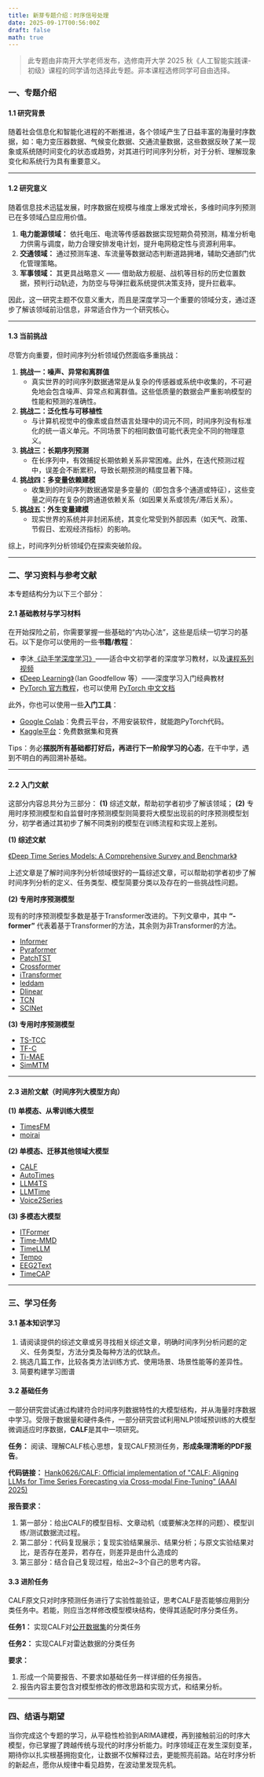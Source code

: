 ```yaml
---
title: 新芽专题介绍：时序信号处理
date: 2025-09-17T00:56:00Z
draft: false
math: true
---
```


> 此专题由非南开大学老师发布，选修南开大学 2025 秋《人工智能实践课-初级》课程的同学请勿选择此专题。非本课程选修同学可自由选择。 

### 一、专题介绍

#### 1.1 研究背景

随着社会信息化和智能化进程的不断推进，各个领域产生了日益丰富的海量时序数据，如：电力变压器数据、气候变化数据、交通流量数据，这些数据反映了某一现象或系统随时间变化的状态或趋势，对其进行时间序列分析，对于分析、理解现象变化和系统行为具有重要意义。

---

#### 1.2 研究意义

随着信息技术迅猛发展，时序数据在规模与维度上爆发式增长，多维时间序列预测已在多领域凸显应用价值。

1.  **电力能源领域：** 依托电压、电流等传感器数据实现短期负荷预测，精准分析电力供需与调度，助力合理安排发电计划，提升电网稳定性与资源利用率。
2.  **交通领域：** 通过预测车速、车流量等数据动态判断道路拥堵，辅助交通部门优化管理策略。
3.  **军事领域：** 其更具战略意义 —— 借助敌方舰艇、战机等目标的历史位置数据，预判行动轨迹，为防空与导弹拦截系统提供决策支持，提升拦截率。

因此，这一研究主题不仅意义重大，而且是深度学习一个重要的领域分支，通过逐步了解该领域前沿信息，非常适合作为一个研究核心。

---

#### 1.3 当前挑战

尽管方向重要，但时间序列分析领域仍然面临多重挑战：

1.  **挑战一：噪声、异常和离群值**
    -   真实世界的时间序列数据通常是从复杂的传感器或系统中收集的，不可避免地会包含噪声、异常点和离群值。这些低质量的数据会严重影响模型的性能和预测的准确性。
2.  **挑战二：泛化性与可移植性**
    -   与计算机视觉中的像素或自然语言处理中的词元不同，时间序列没有标准化的统一语义单元。不同场景下的相同数值可能代表完全不同的物理意义。
3.  **挑战三：长期序列预测**
    -   在长序列中，有效捕捉长期依赖关系非常困难。此外，在迭代预测过程中，误差会不断累积，导致长期预测的精度显著下降。
4.  **挑战四：多变量依赖建模**
    -   收集到的时间序列数据通常是多变量的（即包含多个通道或特征），这些变量之间存在复杂的跨通道依赖关系（如因果关系或领先/滞后关系）。
5.  **挑战五：外生变量建模**
    -   现实世界的系统并非封闭系统，其变化常受到外部因素（如天气、政策、节假日、宏观经济指标）的影响。

综上，时间序列分析领域仍在探索突破阶段。

---

### 二、学习资料与参考文献

本专题结构分为以下三个部分：

#### 2.1 基础教材与学习材料

在开始探险之前，你需要掌握一些基础的“内功心法”，这些是后续一切学习的基石。以下是你可以使用的一些**书籍/教程**：

-   李沐[《动手学深度学习》](https://zh.d2l.ai/)——适合中文初学者的深度学习教材，以及[课程系列视频](https://space.bilibili.com/1567748478/lists/358497?type=series)
-   [《Deep Learning》](https://www.deeplearningbook.org/)（Ian Goodfellow 等）——深度学习入门经典教材
-   [PyTorch 官方教程](https://pytorch.org/tutorials)，也可以使用 [PyTorch 中文文档](https://pytorch-cn.readthedocs.io/zh/latest/)

此外，你也可以使用一些**入门工具**：

-   [Google Colab](https://colab.research.google.com/)：免费云平台，不用安装软件，就能跑PyTorch代码。
-   [Kaggle平台](https://www.kaggle.com/)：免费数据集和竞赛

Tips：务必**摆脱所有基础都打好后，再进行下一阶段学习的心态**，在干中学，遇到不明白的再回溯补基础。

---

#### 2.2 入门文献

这部分内容总共分为三部分： **(1)** 综述文献，帮助初学者初步了解该领域； **(2)** 专用时序预测模型和自监督时序预测模型则简要将大模型出现前的时序预测模型划分，初学者通过其初步了解不同类别的模型在训练流程和实现上差别。

**(1) 综述文献**

[《Deep Time Series Models: A Comprehensive Survey and Benchmark》](https://arxiv.org/abs/2407.13278)

上述文章是了解时间序列分析领域很好的一篇综述文章，可以帮助初学者初步了解时间序列分析的定义、任务类型、模型简要分类以及存在的一些挑战性问题。

**(2) 专用时序预测模型**

现有的时序预测模型多数是基于Transformer改进的。下列文章中，其中 **“-former”** 代表着基于Transformer的方法，其余则为非Transformer的方法。

-   [Informer](https://arxiv.org/abs/2012.07436)
-   [Pyraformer](https://arxiv.org/abs/2408.10483)
-   [PatchTST](https://arxiv.org/abs/2211.14730)
-   [Crossformer](https://arxiv.org/abs/2108.00154)
-   [iTransformer](https://arxiv.org/abs/2310.06625)
-   [leddam](https://arxiv.org/abs/2402.12694)
-   [Dlinear](https://arxiv.org/abs/2205.13504)
-   [TCN](https://arxiv.org/abs/1803.01271#:~:text=,such%20as%20LSTMs%20across%20a)
-   [SCINet](https://arxiv.org/abs/2106.09305)

**(3) 专用时序预测模型**

-   [TS-TCC](https://arxiv.org/abs/2106.14112)
-   [TF-C](https://arxiv.org/abs/2206.08496)
-   [Ti-MAE](https://arxiv.org/abs/2301.08871)
-   [SimMTM](https://arxiv.org/abs/2302.00861)

---

#### 2.3 进阶文献（时间序列大模型方向）

**(1) 单模态、从零训练大模型**

-   [TimesFM](https://arxiv.org/abs/2310.10688)
-   [moirai](https://arxiv.org/abs/2402.02592)

**(2) 单模态、迁移其他领域大模型**

-   [CALF](https://arxiv.org/abs/2403.07300)
-   [AutoTimes](https://arxiv.org/abs/2402.02370)
-   [LLM4TS](https://arxiv.org/abs/2308.08469)
-   [LLMTime](https://arxiv.org/pdf/2310.07820)
-   [Voice2Series](https://arxiv.org/abs/2106.09296)

**(3) 多模态大模型**

-   [ITFormer](https://arxiv.org/abs/2506.20093)
-   [Time-MMD](https://arxiv.org/pdf/2406.08627)
-   [TimeLLM](https://arxiv.org/abs/2310.01728)
-   [Tempo](https://arxiv.org/pdf/2310.04948)
-   [EEG2Text](https://arxiv.org/abs/2405.02165)
-   [TimeCAP](https://arxiv.org/abs/2502.11418)

---

### 三、学习任务

#### 3.1 基本知识学习

1.  请阅读提供的综述文章或另寻找相关综述文章，明确时间序列分析问题的定义、任务类型，方法分类及每种方法的优缺点。
2.  挑选几篇工作，比较各类方法训练方式、使用场景、场景性能等的差异性。
3.  简要构建学习图谱

#### 3.2 基础任务

一部分研究尝试通过构建符合时间序列数据特性的大模型结构，并从海量时序数据中学习。受限于数据量和硬件条件，一部分研究尝试利用NLP领域预训练的大模型微调适应时序数据，**CALF**是其中一项研究。

**任务：** 阅读、理解CALF核心思想，复现CALF预测任务，**形成条理清晰的PDF报告**。

**代码链接：** [Hank0626/CALF: Official implementation of "CALF: Aligning LLMs for Time Series Forecasting via Cross-modal Fine-Tuning" (AAAI 2025)](https://github.com/Hank0626/CALF)

**报告要求：**

1.  第一部分：给出CALF的模型目标、文章动机（或要解决怎样的问题）、模型训练/测试数据流过程。
2.  第二部分：代码复现展示；复现实验结果展示、结果分析；与原文实验结果对比，是否存在差异，若存在，则差异是由什么造成的
3.  第三部分：结合自己复现过程，给出2~3个自己的思考内容。

#### 3.3 进阶任务

CALF原文只对时序预测任务进行了实验性能验证，思考CALF是否能够应用到分类任务中。若能，则应当怎样修改模型模块结构，使得其适配时序分类任务。

**任务1：** 实现CALF对[公开数据集](https://drive.google.com/file/d/1yAh7tdE4pGnkxZ-MExCTe0xxxLL7oYWW/view)的分类任务

**任务2：** 实现CALF对雷达数据的分类任务

**要求：**

1.  形成一个简要报告、不要求如基础任务一样详细的任务报告。
2.  报告内容主要包含对模型修改的修改思路和实现方式，和结果分析。

---

### 四、结语与期望

当你完成这个专题的学习，从平稳性检验到ARIMA建模，再到接触前沿的时序大模型，你已掌握了跨越传统与现代的时序分析能力。时序领域正在发生深刻变革，期待你以扎实根基拥抱变化，让数据不仅解释过去，更能照亮前路。站在时序分析的新起点，愿你从规律中看见趋势，在波动里发现先机。